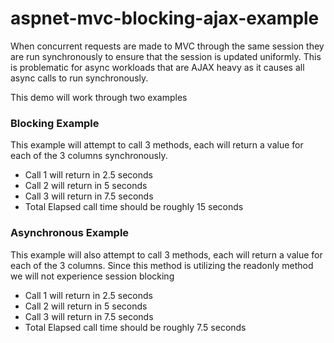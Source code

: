 # aspnet-mvc-blocking-ajax-example

When concurrent requests are made to MVC through the same session they are run synchronously to ensure that the session is updated uniformly.  This is problematic for async workloads that are AJAX heavy as it causes all async calls to run synchronously.

This demo will work through two examples

### Blocking Example

This example will attempt to call 3 methods, each will return a value for each of the 3 columns synchronously.

- Call 1 will return in 2.5 seconds
- Call 2 will return in 5 seconds
- Call 3 will return in 7.5 seconds
- Total Elapsed call time should be roughly 15 seconds

### Asynchronous Example

This example will also attempt to call 3 methods, each will return a value for each of the 3 columns. Since this method is utilizing the readonly method we will not experience session blocking

- Call 1 will return in 2.5 seconds
- Call 2 will return in 5 seconds
- Call 3 will return in 7.5 seconds
- Total Elapsed call time should be roughly 7.5 seconds
